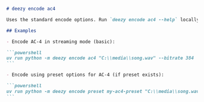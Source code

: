````markdown
# deezy encode ac4

Uses the standard encode options. Run `deezy encode ac4 --help` locally for AC-4 specific options.

## Examples

- Encode AC-4 in streaming mode (basic):

```powershell
uv run python -m deezy encode ac4 "C:\\media\\song.wav" --bitrate 384
```

- Encode using preset options for AC-4 (if preset exists):

```powershell
uv run python -m deezy encode preset my-ac4-preset "C:\\media\\song.wav"
```
````
